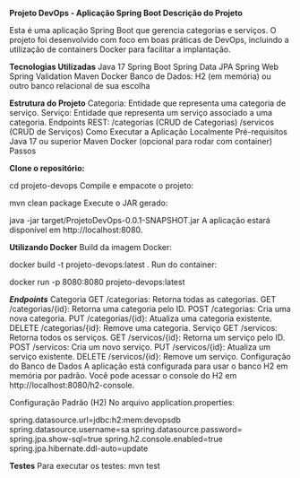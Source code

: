 **Projeto DevOps - Aplicação Spring Boot
Descrição do Projeto**

Esta é uma aplicação Spring Boot que gerencia categorias e serviços. O projeto foi desenvolvido com foco em boas práticas de DevOps, incluindo a utilização de containers Docker para facilitar a implantação.

**Tecnologias Utilizadas**
Java 17
Spring Boot
Spring Data JPA
Spring Web
Spring Validation
Maven
Docker
Banco de Dados: H2 (em memória) ou outro banco relacional de sua escolha

**Estrutura do Projeto**
Categoria: Entidade que representa uma categoria de serviço.
Serviço: Entidade que representa um serviço associado a uma categoria.
Endpoints REST:
/categorias (CRUD de Categorias)
/servicos (CRUD de Serviços)
Como Executar a Aplicação Localmente
Pré-requisitos
Java 17 ou superior
Maven
Docker (opcional para rodar com container)
Passos


**Clone o repositório:**

cd projeto-devops
Compile e empacote o projeto:

mvn clean package
Execute o JAR gerado:

java -jar target/ProjetoDevOps-0.0.1-SNAPSHOT.jar
A aplicação estará disponível em http://localhost:8080.

**Utilizando Docker**
Build da imagem Docker:

docker build -t projeto-devops:latest .
Run do container:

docker run -p 8080:8080 projeto-devops:latest


_**Endpoints**_
Categoria
GET /categorias: Retorna todas as categorias.
GET /categorias/{id}: Retorna uma categoria pelo ID.
POST /categorias: Cria uma nova categoria.
PUT /categorias/{id}: Atualiza uma categoria existente.
DELETE /categorias/{id}: Remove uma categoria.
Serviço
GET /servicos: Retorna todos os serviços.
GET /servicos/{id}: Retorna um serviço pelo ID.
POST /servicos: Cria um novo serviço.
PUT /servicos/{id}: Atualiza um serviço existente.
DELETE /servicos/{id}: Remove um serviço.
Configuração do Banco de Dados
A aplicação está configurada para usar o banco H2 em memória por padrão. Você pode acessar o console do H2 em http://localhost:8080/h2-console.

Configuração Padrão (H2)
No arquivo application.properties:

spring.datasource.url=jdbc:h2:mem:devopsdb
spring.datasource.username=sa
spring.datasource.password=
spring.jpa.show-sql=true
spring.h2.console.enabled=true
spring.jpa.hibernate.ddl-auto=update

**Testes**
Para executar os testes:
mvn test
